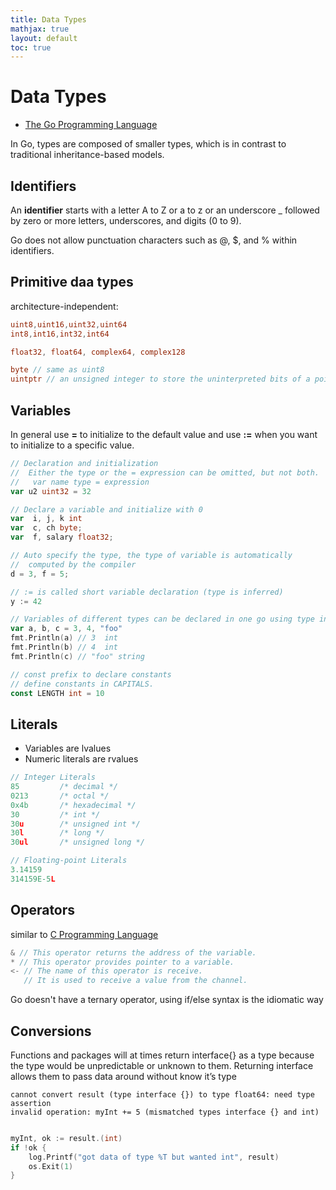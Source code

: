 ```yaml
---
title: Data Types
mathjax: true
layout: default
toc: true
---
```



# Data Types

* [The Go Programming Language](Introduction.html)

In Go, types are composed of smaller types, which is in contrast to traditional inheritance-based models.


## Identifiers

 An **identifier** starts with a letter A to Z or a to z or an underscore _ followed by zero or more letters, underscores, and digits (0 to 9).

 Go does not allow punctuation characters such as @, $, and % within identifiers.




## Primitive daa types

architecture-independent:

```go
uint8,uint16,uint32,uint64
int8,int16,int32,int64

float32, float64, complex64, complex128

byte // same as uint8
uintptr // an unsigned integer to store the uninterpreted bits of a pointer value
 ```



## Variables

In general use **=** to initialize to the default value and use **:=** when you want to initialize to a specific value.


```go
// Declaration and initialization
//  Either the type or the = expression can be omitted, but not both.
//   var name type = expression
var u2 uint32 = 32 

// Declare a variable and initialize with 0
var  i, j, k int
var  c, ch byte;
var  f, salary float32;

// Auto specify the type, the type of variable is automatically 
//  computed by the compiler
d = 3, f = 5;

// := is called short variable declaration (type is inferred)
y := 42 

// Variables of different types can be declared in one go using type inference.
var a, b, c = 3, 4, "foo"  
fmt.Println(a) // 3  int
fmt.Println(b) // 4  int
fmt.Println(c) // "foo" string

// const prefix to declare constants 
// define constants in CAPITALS.
const LENGTH int = 10

```

## Literals 


* Variables are lvalues 
* Numeric literals are rvalues

```go
// Integer Literals
85         /* decimal */
0213       /* octal */
0x4b       /* hexadecimal */
30         /* int */
30u        /* unsigned int */
30l        /* long */
30ul       /* unsigned long */

// Floating-point Literals
3.14159      
314159E-5L   

```

## Operators

similar to [C Programming Language](../C/Introduction.html)

```go
& // This operator returns the address of the variable.
* // This operator provides pointer to a variable.
<- // The name of this operator is receive. 
   // It is used to receive a value from the channel.

```


Go doesn't have a ternary operator, using if/else syntax is the idiomatic way


## Conversions

Functions and packages will at times return interface{} as a type because the type would be unpredictable or unknown to them. Returning interface allows them to pass data around without know it’s type

```
cannot convert result (type interface {}) to type float64: need type assertion
invalid operation: myInt += 5 (mismatched types interface {} and int)
```


```go

myInt, ok := result.(int)
if !ok {
    log.Printf("got data of type %T but wanted int", result)
    os.Exit(1)
}

```
